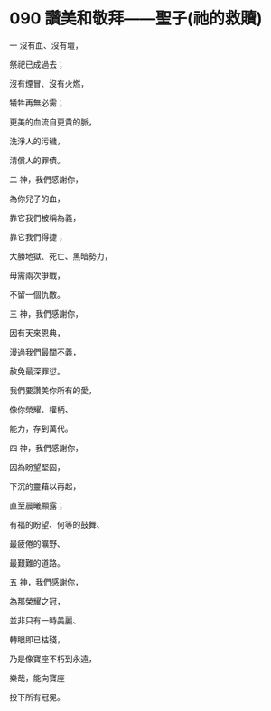 # 090 讚美和敬拜——聖子(祂的救贖)

一 沒有血、沒有壇，

祭祀已成過去；

沒有煙冒、沒有火燃，

犧牲再無必需；

更美的血流自更貴的脈，

洗淨人的污穢，

清償人的罪債。

二 神，我們感謝你，

為你兒子的血，

靠它我們被稱為義，

靠它我們得捷；

大勝地獄、死亡、黑暗勢力，

毋需兩次爭戰，

不留一個仇敵。

三 神，我們感謝你，

因有天來恩典，

漫過我們最闊不義，

赦免最深罪愆。

我們要讚美你所有的愛，

像你榮耀、權柄、

能力，存到萬代。

四 神，我們感謝你，

因為盼望堅固，

下沉的靈藉以再起，

直至晨曦顯露；

有福的盼望、何等的鼓舞、

最疲倦的曠野、

最艱難的道路。

五 神，我們感謝你，

為那榮耀之冠，

並非只有一時美麗、

轉眼即已枯殘，

乃是像寶座不朽到永遠，

樂哉，能向寶座

投下所有冠冕。

